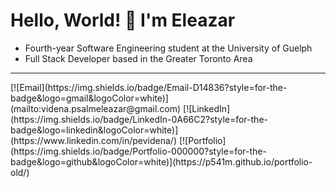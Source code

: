 <h1>
  Hello, World! 👋 I'm <strong>Eleazar</strong>
</h1>

- Fourth-year Software Engineering student at the University of Guelph
- Full Stack Developer based in the Greater Toronto Area
<!---- Enjoy managing projects from concept to deployment-->


<!---<h1>Let's Connect!</h1>-->
<hr/>
[![Email](https://img.shields.io/badge/Email-D14836?style=for-the-badge&logo=gmail&logoColor=white)](mailto:videna.psalmeleazar@gmail.com)
[![LinkedIn](https://img.shields.io/badge/LinkedIn-0A66C2?style=for-the-badge&logo=linkedin&logoColor=white)](https://www.linkedin.com/in/pevidena/)
[![Portfolio](https://img.shields.io/badge/Portfolio-000000?style=for-the-badge&logo=github&logoColor=white)](https://p541m.github.io/portfolio-old/)

